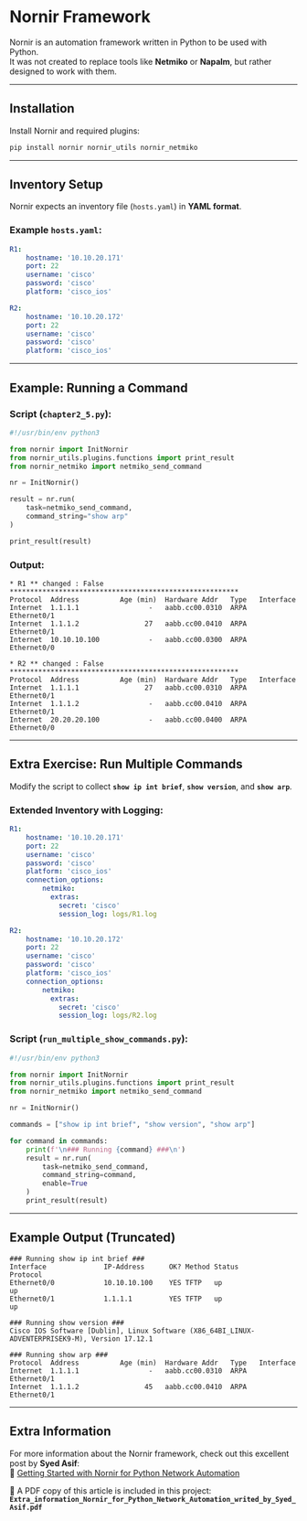 # Nornir Framework

Nornir is an automation framework written in Python to be used with Python.  
It was not created to replace tools like **Netmiko** or **Napalm**, but rather designed to work with them.

---

## Installation

Install Nornir and required plugins:

```bash
pip install nornir nornir_utils nornir_netmiko
```

---

## Inventory Setup

Nornir expects an inventory file (`hosts.yaml`) in **YAML format**.

### Example `hosts.yaml`:

```yaml
R1:
    hostname: '10.10.20.171'
    port: 22
    username: 'cisco'
    password: 'cisco'
    platform: 'cisco_ios'

R2:
    hostname: '10.10.20.172'
    port: 22
    username: 'cisco'
    password: 'cisco'
    platform: 'cisco_ios'
```

---

## Example: Running a Command

### Script (`chapter2_5.py`):

```python
#!/usr/bin/env python3

from nornir import InitNornir
from nornir_utils.plugins.functions import print_result
from nornir_netmiko import netmiko_send_command

nr = InitNornir()

result = nr.run(
    task=netmiko_send_command,
    command_string="show arp"
)

print_result(result)
```

### Output:

```
* R1 ** changed : False ********************************************************
Protocol  Address          Age (min)  Hardware Addr   Type   Interface
Internet  1.1.1.1                 -   aabb.cc00.0310  ARPA   Ethernet0/1
Internet  1.1.1.2                27   aabb.cc00.0410  ARPA   Ethernet0/1
Internet  10.10.10.100            -   aabb.cc00.0300  ARPA   Ethernet0/0

* R2 ** changed : False ********************************************************
Protocol  Address          Age (min)  Hardware Addr   Type   Interface
Internet  1.1.1.1                27   aabb.cc00.0310  ARPA   Ethernet0/1
Internet  1.1.1.2                 -   aabb.cc00.0410  ARPA   Ethernet0/1
Internet  20.20.20.100            -   aabb.cc00.0400  ARPA   Ethernet0/0
```

---

## Extra Exercise: Run Multiple Commands

Modify the script to collect **`show ip int brief`**, **`show version`**, and **`show arp`**.

### Extended Inventory with Logging:

```yaml
R1:
    hostname: '10.10.20.171'
    port: 22
    username: 'cisco'
    password: 'cisco'
    platform: 'cisco_ios'
    connection_options:
        netmiko:
          extras:
            secret: 'cisco'
            session_log: logs/R1.log

R2:
    hostname: '10.10.20.172'
    port: 22
    username: 'cisco'
    password: 'cisco'
    platform: 'cisco_ios'
    connection_options:
        netmiko:
          extras:
            secret: 'cisco'
            session_log: logs/R2.log
```

### Script (`run_multiple_show_commands.py`):

```python
#!/usr/bin/env python3

from nornir import InitNornir
from nornir_utils.plugins.functions import print_result
from nornir_netmiko import netmiko_send_command

nr = InitNornir()

commands = ["show ip int brief", "show version", "show arp"]

for command in commands:
    print(f'\n### Running {command} ###\n')
    result = nr.run(
        task=netmiko_send_command,
        command_string=command,
        enable=True
    )
    print_result(result)
```

---

## Example Output (Truncated)

```
### Running show ip int brief ###
Interface              IP-Address      OK? Method Status                Protocol
Ethernet0/0            10.10.10.100    YES TFTP   up                    up
Ethernet0/1            1.1.1.1         YES TFTP   up                    up

### Running show version ###
Cisco IOS Software [Dublin], Linux Software (X86_64BI_LINUX-ADVENTERPRISEK9-M), Version 17.12.1

### Running show arp ###
Protocol  Address          Age (min)  Hardware Addr   Type   Interface
Internet  1.1.1.1                 -   aabb.cc00.0310  ARPA   Ethernet0/1
Internet  1.1.1.2                45   aabb.cc00.0410  ARPA   Ethernet0/1
```

---

## Extra Information

For more information about the Nornir framework, check out this excellent post by **Syed Asif**:  
🔗 [Getting Started with Nornir for Python Network Automation](https://medium.com/@sydasif78/getting-started-with-nornir-for-python-network-automation-6c23de5744af)

📄 A PDF copy of this article is included in this project:  
**`Extra_information_Nornir_for_Python_Network_Automation_writed_by_Syed_Asif.pdf`**

